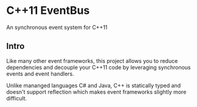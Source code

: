 C++11 EventBus
========

An synchronous event system for C++11

Intro
-----

Like many other event frameworks, this project allows you to reduce dependencies and decouple your C++11 code by leveraging synchronous events and event handlers. 

Unlike mananged languages C# and Java, C++ is statically typed and doesn't support reflection which makes event frameworks slightly more difficult.
